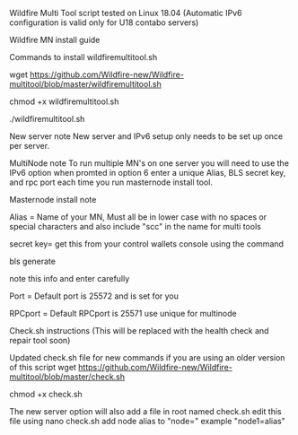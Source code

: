 Wildfire Multi Tool script tested on Linux 18.04
(Automatic IPv6 configuration is valid only for U18 contabo servers)

Wildfire MN install guide




Commands to install wildfiremultitool.sh

wget https://github.com/Wildfire-new/Wildfire-multitool/blob/master/wildfiremultitool.sh

chmod +x wildfiremultitool.sh

./wildfiremultitool.sh


New server note
New server and IPv6 setup only needs to be set up once per server.


MultiNode note
To run multiple MN's on one server you will need to use the IPv6 option when promted in option 6 enter a unique Alias, BLS secret key, and rpc port each time you run masternode install tool.


Masternode install note

Alias = Name of your MN, Must all be in lower case with no spaces or special characters and also include "scc" in the name for multi tools

secret key= get this from your control wallets console using the command

bls generate

note this info and enter carefully

Port = Default port is 25572 and is set for you

RPCport = Default RPCport is 25571 use unique for multinode


Check.sh instructions (This will be replaced with the health check and repair tool soon)

Updated check.sh file for new commands if you are using an older version of this script
wget https://github.com/Wildfire-new/Wildfire-multitool/blob/master/check.sh

chmod +x check.sh

The new server option will also add a file in root named check.sh
edit this file using 
nano check.sh
add node alias to "node="
example "node1=alias"
